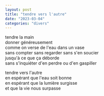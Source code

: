 ```yaml
---
layout: post
title: "tendre vers l'autre"
date: "2023-03-04"
categories: "divers"
---
```


tendre la main  
donner généreusement  
comme on verse de l'eau dans un vase  
sans compter sans regarder sans s'en soucier  
jusqu'à ce que ça déborde  
sans s'inquiéter d'en perdre ou d'en gaspiller  

tendre vers l'autre  
en espérant que l'eau soit bonne  
en espérant que la lumière surgisse  
et que la vie nous surpasse  
